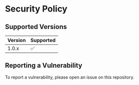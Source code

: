 # Security Policy

## Supported Versions

| Version | Supported          |
|---------|--------------------|
| 1.0.x   | :white_check_mark: |

## Reporting a Vulnerability

To report a vulnerability, please open an issue on this repository.

```